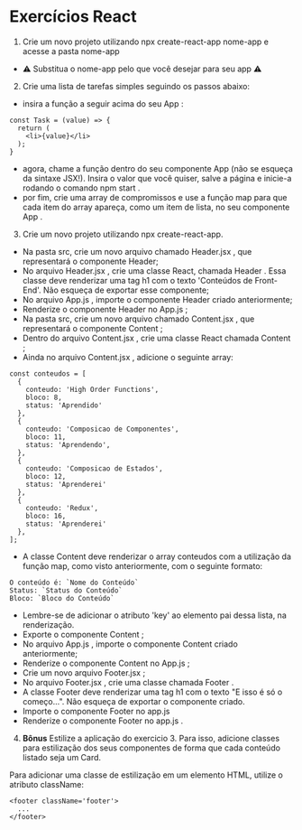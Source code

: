 # Exercícios React

1. Crie um novo projeto utilizando npx create-react-app nome-app e acesse a pasta nome-app
* ⚠️ Substitua o nome-app pelo que você desejar para seu app ⚠️
2. Crie uma lista de tarefas simples seguindo os passos abaixo:
* insira a função a seguir acima do seu App :
```
const Task = (value) => {
  return (
    <li>{value}</li>
  );
}
```
* agora, chame a função dentro do seu componente App (não se esqueça da sintaxe JSX!). Insira o valor que você quiser, salve a página e inicie-a rodando o comando npm start .
* por fim, crie uma array de compromissos e use a função map para que cada item do array apareça, como um item de lista, no seu componente App .
3. Crie um novo projeto utilizando npx create-react-app.
* Na pasta src, crie um novo arquivo chamado Header.jsx , que representará o componente Header;
* No arquivo Header.jsx , crie uma classe React, chamada Header . Essa classe deve renderizar uma tag h1 com o texto 'Conteúdos de Front-End'. Não esqueça de exportar esse componente;
* No arquivo App.js , importe o componente Header criado anteriormente;
* Renderize o componente Header no App.js ;
* Na pasta src, crie um novo arquivo chamado Content.jsx , que representará o componente Content ;
* Dentro do arquivo Content.jsx , crie uma classe React chamada Content ;
* Ainda no arquivo Content.jsx , adicione o seguinte array:
```
const conteudos = [
  {
    conteudo: 'High Order Functions',
    bloco: 8,
    status: 'Aprendido'
  },
  {
    conteudo: 'Composicao de Componentes',
    bloco: 11,
    status: 'Aprendendo',
  },
  {
    conteudo: 'Composicao de Estados',
    bloco: 12,
    status: 'Aprenderei'
  },
  {
    conteudo: 'Redux',
    bloco: 16,
    status: 'Aprenderei'
  },
];
```
* A classe Content deve renderizar o array conteudos com a utilização da função map, como visto anteriormente, com o seguinte formato:
```
O conteúdo é: `Nome do Conteúdo`
Status: `Status do Conteúdo`
Bloco: `Bloco do Conteúdo`
```
* Lembre-se de adicionar o atributo 'key' ao elemento pai dessa lista, na renderização.
* Exporte o componente Content ;
* No arquivo App.js , importe o componente Content criado anteriormente;
* Renderize o componente Content no App.js ;
* Crie um novo arquivo Footer.jsx ;
* No arquivo Footer.jsx , crie uma classe chamada Footer .
* A classe Footer deve renderizar uma tag h1 com o texto "E isso é só o começo...". Não esqueça de exportar o componente criado.
* Importe o componente Footer no app.js
* Renderize o componente Footer no app.js .
4. **Bônus** Estilize a aplicação do exercicio 3. Para isso, adicione classes para estilização dos seus componentes de forma que cada conteúdo listado seja um Card.

Para adicionar uma classe de estilização em um elemento HTML, utilize o atributo className:
```
<footer className='footer'>
  ...
</footer>
```